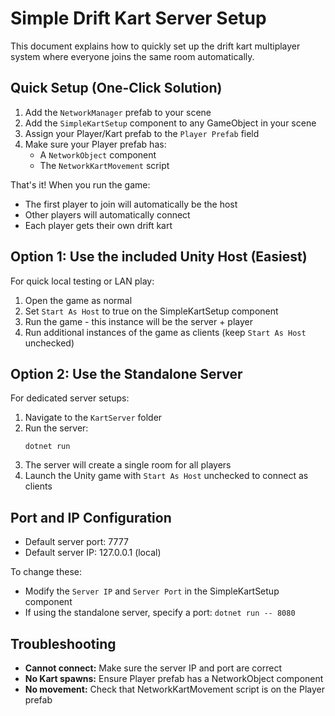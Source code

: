 # Simple Drift Kart Server Setup

This document explains how to quickly set up the drift kart multiplayer system where everyone joins the same room automatically.

## Quick Setup (One-Click Solution)

1. Add the `NetworkManager` prefab to your scene
2. Add the `SimpleKartSetup` component to any GameObject in your scene
3. Assign your Player/Kart prefab to the `Player Prefab` field
4. Make sure your Player prefab has:
   - A `NetworkObject` component
   - The `NetworkKartMovement` script

That's it! When you run the game:
- The first player to join will automatically be the host
- Other players will automatically connect
- Each player gets their own drift kart

## Option 1: Use the included Unity Host (Easiest)

For quick local testing or LAN play:

1. Open the game as normal
2. Set `Start As Host` to true on the SimpleKartSetup component
3. Run the game - this instance will be the server + player
4. Run additional instances of the game as clients (keep `Start As Host` unchecked)

## Option 2: Use the Standalone Server

For dedicated server setups:

1. Navigate to the `KartServer` folder
2. Run the server:
   ```
   dotnet run
   ```
3. The server will create a single room for all players
4. Launch the Unity game with `Start As Host` unchecked to connect as clients

## Port and IP Configuration

- Default server port: 7777
- Default server IP: 127.0.0.1 (local)

To change these:
- Modify the `Server IP` and `Server Port` in the SimpleKartSetup component
- If using the standalone server, specify a port: `dotnet run -- 8080`

## Troubleshooting

- **Cannot connect:** Make sure the server IP and port are correct
- **No Kart spawns:** Ensure Player prefab has a NetworkObject component
- **No movement:** Check that NetworkKartMovement script is on the Player prefab